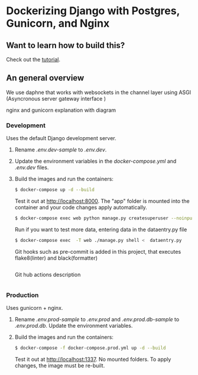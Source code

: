 # Dockerizing Django with Postgres, Gunicorn, and Nginx

## Want to learn how to build this?

Check out the [tutorial](https://testdriven.io/dockerizing-django-with-postgres-gunicorn-and-nginx).

## An general overview

We use daphne that works with websockets in the channel layer using ASGI (Asyncronous server gateway interface )

nginx and gunicorn  explanation with diagram



### Development

Uses the default Django development server.

1. Rename *.env.dev-sample* to *.env.dev*.
1. Update the environment variables in the *docker-compose.yml* and *.env.dev* files.
1. Build the images and run the containers:

    ```sh
    $ docker-compose up -d --build
    ```

    Test it out at [http://localhost:8000](http://localhost:8000). The "app" folder is mounted into the container and your code changes apply automatically.

    ```sh
    $ docker-compose exec web python manage.py createsuperuser --noinput
    ```

    Run if you want to test more data, entering data in the dataentry.py file

    ```sh
    $ docker-compose exec  -T web ./manage.py shell <  dataentry.py
    ```

    Git hooks such as pre-commit is added in this project, that executes flake8(linter) and black(formatter)
    
    ```sh
    ```

    Git hub actions description

    ```sh
    ```

### Production

Uses gunicorn + nginx.

1. Rename *.env.prod-sample* to *.env.prod* and *.env.prod.db-sample* to *.env.prod.db*. Update the environment variables.
1. Build the images and run the containers:

    ```sh
    $ docker-compose -f docker-compose.prod.yml up -d --build
    ```

    Test it out at [http://localhost:1337](http://localhost:1337). No mounted folders. To apply changes, the image must be re-built.
